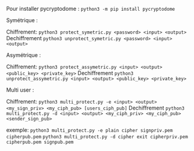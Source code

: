 Pour installer pycryptodome :
```python3 -m pip install pycryptodome```

Symétrique : 

Chiffrement:
```python3 protect_symetric.py <password> <input> <output>```
Dechiffrement
```python3 unprotect_symetric.py <password> <input> <output>```

Asymétrique : 

Chiffrement:
```python3 protect_assymetric.py <input> <output> <public_key> <private_key>```
Dechiffrement
```python3 unprotect_assymetric.py <input> <output> <public_key> <private_key>```

Multi user : 

Chiffrement:
```python3 multi_protect.py -e <input> <output> <my_sign_priv> <my_ciph_pub> [users_ciph_pub]```
Dechiffrement
```python3 multi_protect.py -d <input> <output> <my_ciph_priv> <my_ciph_pub> <sender_sign_pub>```

exemple:
```python3 multi_protect.py -e plain cipher signpriv.pem cipherpub.pem```
```python3 multi_protect.py -d cipher exit cipherpriv.pem cipherpub.pem signpub.pem```